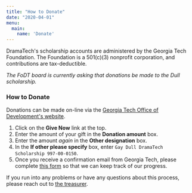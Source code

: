```yaml
---
title: "How to Donate"
date: "2020-04-01"
menu:
  main:
    name: 'Donate'
---
```


DramaTech's scholarship accounts are administered by the Georgia Tech Foundation. The Foundation is a 501(c)(3) nonprofit corporation, and contributions are tax-deductible.

_The FoDT board is currently asking that donations be made to the Dull scholarship._

### How to Donate

Donations can be made on-line via the <a href="https://development.gatech.edu" target="blank">Georgia Tech Office of Development's website</a>.

1. Click on the **Give Now** link at the top.
2. Enter the amount of your gift in the **Donation amount** box.
3. Enter the amount _again_ in the **Other designation** box.
4. In the **If other please specify** box, enter `Gay Dull DramaTech Scholarship 997-00-0150`.
5. Once you receive a confirmation email from Georgia Tech, please complete [this form][progress-form] so that we can keep track of our progress.

If you run into any problems or have any questions about this process, please reach out to [the treasurer](#contact:treasurer).

[progress-form]: https://docs.google.com/forms/d/e/1FAIpQLScr0mvyx5jr2oh5-p_vj0SMK_27lu_ckTsIrOooyd2TiHghZg/viewform